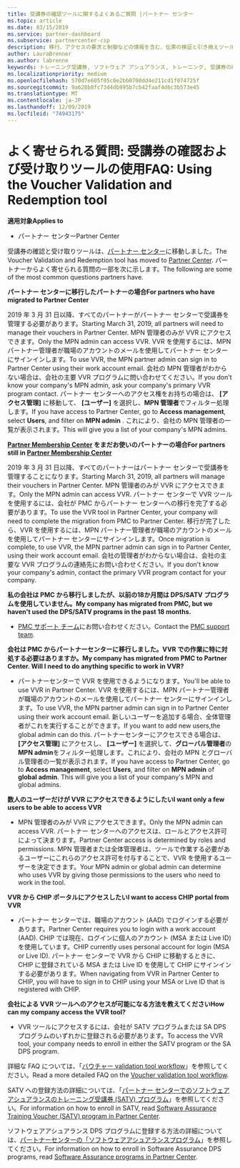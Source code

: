 ```yaml
---
title: 受講券の確認ツールに関するよくあるご質問 |パートナー センター
ms.topic: article
ms.date: 03/15/2019
ms.service: partner-dashboard
ms.subservice: partnercenter-csp
description: 移行、アクセスの要求と制御などの情報を含む、伝票の検証と引き換えツールに関してよく寄せられる質問。
author: LauraBrenner
ms.author: labrenne
keywords: トレーニング受講券, ソフトウェア アシュアランス, トレーニング, 受講券の確認, 受講券の予約
ms.localizationpriority: medium
ms.openlocfilehash: 570d7e605f05c0e2bb0700dd4e211cd1f074725f
ms.sourcegitcommit: 9a628b8fc73d4db995b7cb42faaf4d6c3b573e45
ms.translationtype: MT
ms.contentlocale: ja-JP
ms.lasthandoff: 12/09/2019
ms.locfileid: "74943175"
---
```

# <a name="faq-using-the-voucher-validation-and-redemption-tool"></a><span data-ttu-id="6621b-104">よく寄せられる質問: 受講券の確認および受け取りツールの使用</span><span class="sxs-lookup"><span data-stu-id="6621b-104">FAQ: Using the Voucher Validation and Redemption tool</span></span> 

<span data-ttu-id="6621b-105">**適用対象**</span><span class="sxs-lookup"><span data-stu-id="6621b-105">**Applies to**</span></span>

- <span data-ttu-id="6621b-106">パートナー センター</span><span class="sxs-lookup"><span data-stu-id="6621b-106">Partner Center</span></span>

<span data-ttu-id="6621b-107">受講券の確認と受け取りツールは、[パートナー センター](https://partner.microsoft.com/pcv/dashboard/overview)に移動しました。</span><span class="sxs-lookup"><span data-stu-id="6621b-107">The Voucher Validation and Redemption tool has moved to [Partner Center](https://partner.microsoft.com/pcv/dashboard/overview).</span></span> <span data-ttu-id="6621b-108">パートナーからよく寄せられる質問の一部を次に示します。</span><span class="sxs-lookup"><span data-stu-id="6621b-108">The following are some of the most common questions partners have.</span></span> 

<span data-ttu-id="6621b-109">**パートナー センターに移行したパートナーの場合**</span><span class="sxs-lookup"><span data-stu-id="6621b-109">**For partners who have migrated to Partner Center**</span></span>

 <span data-ttu-id="6621b-110">2019 年 3 月 31 日以降、すべてのパートナーがパートナー センターで受講券を管理する必要があります。</span><span class="sxs-lookup"><span data-stu-id="6621b-110">Starting March 31, 2019, all partners will need to manage their vouchers in Partner Center.</span></span> <span data-ttu-id="6621b-111">MPN 管理者のみが VVR にアクセスできます。</span><span class="sxs-lookup"><span data-stu-id="6621b-111">Only the MPN admin can access VVR.</span></span> <span data-ttu-id="6621b-112">VVR を使用するには、MPN パートナー管理者が職場のアカウントのメールを使用してパートナー センターにサインインします。</span><span class="sxs-lookup"><span data-stu-id="6621b-112">To use VVR, the MPN partner admin can sign in to Partner Center using their work account email.</span></span> <span data-ttu-id="6621b-113">会社の MPN 管理者がわからない場合は、会社の主要 VVR プログラムに問い合わせてください。</span><span class="sxs-lookup"><span data-stu-id="6621b-113">If you don't know your company's MPN admin, ask your company's primary VVR program contact.</span></span>  <span data-ttu-id="6621b-114">パートナー センターへのアクセス権をお持ちの場合は、 **[アクセス管理]** に移動して、 **[ユーザー]** を選択し、**MPN 管理者**でフィルター処理します。</span><span class="sxs-lookup"><span data-stu-id="6621b-114">If you have access to Partner Center, go to **Access management**, select **Users**, and filter on **MPN admin** .</span></span> <span data-ttu-id="6621b-115">これにより、会社の MPN 管理者の一覧が表示されます。</span><span class="sxs-lookup"><span data-stu-id="6621b-115">This will give you a list of your company's MPN admins.</span></span>  

<span data-ttu-id="6621b-116">**[Partner Membership Center](https://partner.microsoft.com/) をまだお使いのパートナーの場合**</span><span class="sxs-lookup"><span data-stu-id="6621b-116">**For partners still in [Partner Membership Center](https://partner.microsoft.com/)**</span></span>

<span data-ttu-id="6621b-117">2019 年 3 月 31 日以降、すべてのパートナーはパートナー センターで受講券を管理することになります。</span><span class="sxs-lookup"><span data-stu-id="6621b-117">Starting March 31, 2019, all partners will manage their vouchers in Partner Center.</span></span> <span data-ttu-id="6621b-118">MPN 管理者のみが VVR にアクセスできます。</span><span class="sxs-lookup"><span data-stu-id="6621b-118">Only the MPN admin can access VVR.</span></span> <span data-ttu-id="6621b-119">パートナー センターで VVR ツールを使用するには、会社が PMC からパートナー センターへの移行を完了する必要があります。</span><span class="sxs-lookup"><span data-stu-id="6621b-119">To use the VVR tool in Partner Center, your company will need to complete the migration from PMC to Partner Center.</span></span> <span data-ttu-id="6621b-120">移行が完了したら、VVR を使用するには、MPN パートナー管理者が職場のアカウントのメールを使用してパートナー センターにサインインします。</span><span class="sxs-lookup"><span data-stu-id="6621b-120">Once migration is complete, to use VVR, the MPN partner admin can sign in to Partner Center, using their work account email.</span></span> <span data-ttu-id="6621b-121">会社の管理者がわからない場合は、会社の主要な VVR プログラムの連絡先にお問い合わせください。</span><span class="sxs-lookup"><span data-stu-id="6621b-121">If you don't know your company's admin, contact the primary VVR program contact for your company.</span></span>  


<span data-ttu-id="6621b-122">**私の会社は PMC から移行しましたが、以前の18か月間は DPS/SATV プログラムを使用していません。**</span><span class="sxs-lookup"><span data-stu-id="6621b-122">**My company has migrated from PMC, but we haven't used the DPS/SATV programs in the past 18 months.**</span></span>

- <span data-ttu-id="6621b-123">[PMC サポート チーム](mailto:proghelp@microsoft.com)にお問い合わせください。</span><span class="sxs-lookup"><span data-stu-id="6621b-123">Contact the [PMC support team](mailto:proghelp@microsoft.com).</span></span> 


<span data-ttu-id="6621b-124">**会社は PMC からパートナーセンターに移行しました。VVR での作業に特に対処する必要はありますか。**</span><span class="sxs-lookup"><span data-stu-id="6621b-124">**My company has migrated from PMC to Partner Center. Will I need to do anything specific to work in VVR?**</span></span> 

- <span data-ttu-id="6621b-125">パートナーセンターで VVR を使用できるようになります。</span><span class="sxs-lookup"><span data-stu-id="6621b-125">You'll be able to use VVR in Partner Center.</span></span>  <span data-ttu-id="6621b-126">VVR を使用するには、MPN パートナー管理者が職場のアカウントのメールを使用してパートナー センターにサインインします。</span><span class="sxs-lookup"><span data-stu-id="6621b-126">To use VVR, the MPN partner admin can sign in to Partner Center using their work account email.</span></span> <span data-ttu-id="6621b-127">新しいユーザーを追加する場合、全体管理者がこれを実行することができます。</span><span class="sxs-lookup"><span data-stu-id="6621b-127">If you want to add new users,the global admin can do this.</span></span> <span data-ttu-id="6621b-128">パートナーセンターにアクセスできる場合は、 **[アクセス管理]** にアクセスし、 **[ユーザー]** を選択して、**グローバル管理者**の**MPN admin**をフィルター処理します。これにより、会社の MPN とグローバル管理者の一覧が表示されます。</span><span class="sxs-lookup"><span data-stu-id="6621b-128">If you have access to Partner Center, go to **Access management**, select **Users**, and filter on **MPN admin** of **global admin**. This will give you a list of your company's MPN and global admins.</span></span>  

<span data-ttu-id="6621b-129">**数人のユーザーだけが VVR にアクセスできるようにしたい**</span><span class="sxs-lookup"><span data-stu-id="6621b-129">**I want only a few users to be able to access VVR**</span></span>

- <span data-ttu-id="6621b-130">MPN 管理者のみが VVR にアクセスできます。</span><span class="sxs-lookup"><span data-stu-id="6621b-130">Only the MPN admin can access VVR.</span></span> <span data-ttu-id="6621b-131">パートナー センターへのアクセスは、ロールとアクセス許可によって決まります。</span><span class="sxs-lookup"><span data-stu-id="6621b-131">Partner Center access is determined by roles and permissions.</span></span> <span data-ttu-id="6621b-132">MPN 管理者または全体管理者は、ツールで作業する必要があるユーザーにこれらのアクセス許可を付与することで、VVR を使用するユーザーを決定できます。</span><span class="sxs-lookup"><span data-stu-id="6621b-132">Your MPN admin or global admin can determine who uses VVR by giving those permissions to the users who need to work in the tool.</span></span>

<span data-ttu-id="6621b-133">**VVR から CHIP ポータルにアクセスしたい**</span><span class="sxs-lookup"><span data-stu-id="6621b-133">**I want to access CHIP portal from VVR**</span></span>

- <span data-ttu-id="6621b-134">パートナー センターでは、職場のアカウント (AAD) でログインする必要があります。</span><span class="sxs-lookup"><span data-stu-id="6621b-134">Partner Center requires you to login with a work account (AAD).</span></span>  <span data-ttu-id="6621b-135">CHIP では現在、ログインに個人のアカウント (MSA または Live ID) を使用しています。</span><span class="sxs-lookup"><span data-stu-id="6621b-135">CHIP currently uses personal account for login (MSA or Live ID).</span></span>  <span data-ttu-id="6621b-136">パートナー センターで VVR から CHIP に移動するときに、CHIP に登録されている MSA または Live ID を使用して CHIP にサインインする必要があります。</span><span class="sxs-lookup"><span data-stu-id="6621b-136">When navigating from VVR in Partner Center to CHIP, you will have to sign in to CHIP using your MSA or Live ID that is registered with CHIP.</span></span>

<span data-ttu-id="6621b-137">**会社による VVR ツールへのアクセスが可能になる方法を教えてください**</span><span class="sxs-lookup"><span data-stu-id="6621b-137">**How can my company access the VVR tool?**</span></span>

- <span data-ttu-id="6621b-138">VVR ツールにアクセスするには、会社が SATV プログラムまたは SA DPS プログラムのいずれかに登録される必要があります。</span><span class="sxs-lookup"><span data-stu-id="6621b-138">To access the VVR tool, your company needs to enroll in either the SATV program or the SA DPS program.</span></span>

<span data-ttu-id="6621b-139">詳細な FAQ については、「[バウチャー validation tool workflow](https://query.prod.cms.rt.microsoft.com/cms/api/am/binary/RE3kz5o)」を参照してください。</span><span class="sxs-lookup"><span data-stu-id="6621b-139">Read a more detailed FAQ on the [Voucher validation tool workflow](https://query.prod.cms.rt.microsoft.com/cms/api/am/binary/RE3kz5o).</span></span>

<span data-ttu-id="6621b-140">SATV への登録方法の詳細については、「[パートナー センターでのソフトウェア アシュアランスのトレーニング受講券 (SATV) プログラム](software-assurance-satv.md)」を参照してください。</span><span class="sxs-lookup"><span data-stu-id="6621b-140">For information on how to enroll in SATV, read [Software Assurance Training Voucher (SATV) program in Partner Center](software-assurance-satv.md).</span></span>

<span data-ttu-id="6621b-141">ソフトウェアアシュアランス DPS プログラムに登録する方法の詳細については、[パートナーセンターの「ソフトウェアアシュアランスプログラム](software-assurance-dps.md)」を参照してください。</span><span class="sxs-lookup"><span data-stu-id="6621b-141">For information on how to enroll in Software Assurance DPS programs, read [Software Assurance programs in Partner Center](software-assurance-dps.md).</span></span>
